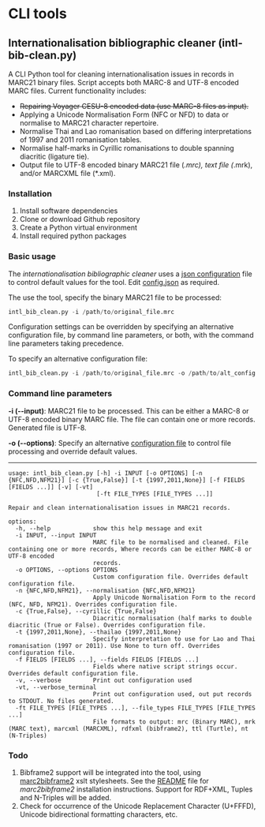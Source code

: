# CLI tools

## Internationalisation bibliographic cleaner (intl-bib-clean.py)

A CLI Python tool for cleaning internationalisation issues in records in MARC21 binary files. Script accepts both MARC-8 and UTF-8 encoded MARC files. Current functionality includes:

* ~~Repairing Voyager CESU-8 encoded data (use MARC-8 files as input).~~
* Applying a Unicode Normalisation Form (NFC or NFD) to data or normalise to MARC21 character repertoire.
* Normalise Thai and Lao romanisation based on differing interpretations of 1997 and 2011 romanisation tables.
* Normalise half-marks in Cyrillic romanisations to double spanning diacritic (ligature tie).
* Output file to UTF-8 encoded binary MARC21 file (*.mrc), text file (*.mrk), and/or MARCXML file (*.xml).

### Installation

1. Install software dependencies
2. Clone or download Github repository
3. Create a Python virtual environment
4. Install required python packages

### Basic usage

The _internationalisation bibliographic cleaner_ uses a [json configuration](configuration.md) file to control default values for the tool. Edit [config.json](config.json) as required. 

The use the tool, specify the binary MARC21 file to be processed:

```py
intl_bib_clean.py -i /path/to/original_file.mrc
```

Configuration settings can be overridden by specifying an alternative configuration file, by command line parameters, or both, with the command line parameters taking precedence.

To specify an alternative configuration file:

```py
intl_bib_clean.py -i /path/to/original_file.mrc -o /path/to/alt_config.json
```

### Command line parameters

__-i (--input)__: MARC21 file to be processed. This can be either a MARC-8 or UTF-8 encoded binary MARC file. The file can contain one or more records. Generated file is UTF-8.

__-o (--options)__: Specify an alternative [configuration file](configuration.md) to control file processing and override default values.


---

```plaintext
usage: intl_bib_clean.py [-h] -i INPUT [-o OPTIONS] [-n {NFC,NFD,NFM21}] [-c {True,False}] [-t {1997,2011,None}] [-f FIELDS [FIELDS ...]] [-v] [-vt]
                         [-ft FILE_TYPES [FILE_TYPES ...]]

Repair and clean internationalisation issues in MARC21 records.

options:
  -h, --help            show this help message and exit
  -i INPUT, --input INPUT
                        MARC file to be normalised and cleaned. File containing one or more records, Where records can be either MARC-8 or UTF-8 encoded
                        records.
  -o OPTIONS, --options OPTIONS
                        Custom configuration file. Overrides default configuration file.
  -n {NFC,NFD,NFM21}, --normalisation {NFC,NFD,NFM21}
                        Apply Unicode Normalisation Form to the record (NFC, NFD, NFM21). Overrides configuration file.
  -c {True,False}, --cyrillic {True,False}
                        Diacritic normalisation (half marks to double diacritic (True or False). Overrides configuration file.
  -t {1997,2011,None}, --thailao {1997,2011,None}
                        Specify interpretation to use for Lao and Thai romanisation (1997 or 2011). Use None to turn off. Overrides configuration file.
  -f FIELDS [FIELDS ...], --fields FIELDS [FIELDS ...]
                        Fields where native script strings occur. Overrides default configuration file.
  -v, --verbose         Print out configuration used
  -vt, --verbose_terminal
                        Print out configuration used, out put records to STDOUT. No files generated.
  -ft FILE_TYPES [FILE_TYPES ...], --file_types FILE_TYPES [FILE_TYPES ...]
                        File formats to output: mrc (Binary MARC), mrk (MARC text), marcxml (MARCXML), rdfxml (bibframe2), ttl (Turtle), nt (N-Triples)
```

### Todo

1. Bibframe2 support will be integrated into the tool, using [marc2bibframe2](https://github.com/lcnetdev/marc2bibframe2) xslt stylesheets. See the [README](https://github.com/enabling-languages/library-i18n/tree/main/cli) file for _marc2bibframe2_ installation instructions. Support for RDF+XML, Tuples and N-Triples will be added.
2. Check for occurrence of the Unicode Replacement Character (U+FFFD), Unicode bidirectional formatting characters, etc.
